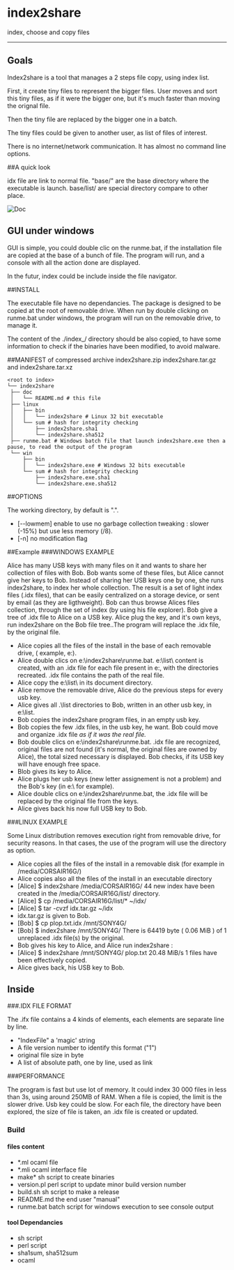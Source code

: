 index2share
=====

index, choose and copy files

-----------

## Goals

Index2share is a tool that manages a 2 steps file copy, using index list.
 
First, it create tiny files to represent the bigger files. User moves and sort 
this tiny files, as if it were the bigger one, but it's much faster than moving the orignal file.

Then the tiny file are replaced by the bigger one in a batch.

The tiny files could be given to another user, as list of files of interest.

There is no internet/network communication. It has almost no command line options.

##A quick look 

idx file are link to normal file. "base/" are the base directory where the executable is launch. base/list/ are special directory compare to other place.

![Doc](https://github.com/nicolasboulay/index2share/raw/master/i2s.jpg
"before and after an index2share run")

## GUI under windows

GUI is simple, you could double clic on the runme.bat, if the
installation file are copied at the base of a bunch of file. The
program will run, and a console with all the action done are
displayed.

In the futur, index could be include inside the file navigator. 

##INSTALL

The executable file have no dependancies. The package is designed to be copied at the root of removable drive. 
When run by double clicking on runme.bat under windows, the program will run on the removable drive, to manage it.

The content of the ./index_/ directory should be also copied, to have some information to check if the binaries 
have been modified, to avoid malware.

##MANIFEST of compressed archive
index2share.zip index2share.tar.gz and index2share.tar.xz

    <root to index> 
    └── index2share
     ├── doc
     │   └── README.md # this file
     ├── linux
     │   ├── bin
     │   │   └── index2share # Linux 32 bit executable
     │   └── sum # hash for integrity checking
     │       ├── index2share.sha1
     │       └── index2share.sha512
     ├── runme.bat # Windows batch file that launch index2share.exe then a pause, to read the output of the program
     └── win
         ├── bin
         │   └── index2share.exe # Windows 32 bits executable
         └── sum # hash for integrity checking
             ├── index2share.exe.sha1
             └── index2share.exe.sha512


##OPTIONS

The working directory, by default is ".".

* [--lowmem] enable to use no garbage collection tweaking : slower (-15%) but use less memory (/8).
* [-n] no modification flag 

##Example
###WINDOWS EXAMPLE

Alice has many USB keys with many files on it and wants to share her collection of files with Bob. Bob wants some of these files, but Alice cannot give her keys to Bob. 
Instead of sharing her USB keys one by one, she runs index2share, to index her whole collection. The result is a set of light index files (.idx files), that can be easily centralized on a storage device, or sent by email (as they are ligthweight). Bob can thus browse Alices files collection, through the set of index (by using his file explorer).
Bob give a tree of .idx file to Alice on a USB key. Alice plug the key, and it's own keys, run index2share on the Bob file tree..The program will replace the .idx file, by the original file.

* Alice copies all the files of the install in the base of each removable drive, ( example, e:\).
* Alice double clics on e:\index2share\runme.bat. 
  e:\list\ content is created, with an .idx file for each file present in e:, with the directories recreated. 
  .idx file contains the path of the real file.
* Alice copy the e:\list\ in its document directory.
* Alice remove the removable drive, Alice do the previous steps for every usb key.
* Alice gives all .\list directories to Bob, written in an other usb key, in e:\list\.
* Bob copies the index2share program files, in an empty usb key.
* Bob copies the few .idx files, in the usb key, he want. Bob could move and organize .idx file _as if it was the real file._
* Bob double clics on  e:\index2share\runme.bat.
  .idx file are recognized, original files are not found (it's normal, the original files are owned by Alice),
  the total sized necessary is displayed. Bob checks, if its USB key will have enough free space.
* Blob gives its key to Alice.
* Alice plugs her usb keys (new letter assignement is not a problem) and the Bob's key (in e:\ for example).
* Alice double clics on e:\index2share\runme.bat, the .idx file will be replaced by the original file from the keys.
* Alice gives back his now full USB key to Bob.

###LINUX EXAMPLE

Some Linux distribution removes execution right from removable drive, for security reasons. In that cases, the use of the program will use the directory as option.

* Alice copies all the files of the install in a removable disk (for example in /media/CORSAIR16G/)
* Alice copies also all the files of the install in an executable directory
* [Alice] $ index2share /media/CORSAIR16G/
  44 new index have been created in the /media/CORSAIR16G/list/ directory.
* [Alice] $ cp /media/CORSAIR16G/list/* ~/idx/
* [Alice] $ tar -cvzf idx.tar.gz ~/idx
* idx.tar.gz is given to Bob.
* [Bob] $ cp plop.txt.idx /mnt/SONY4G/
* [Bob] $ index2share /mnt/SONY4G/
  There is 64419 byte ( 0.06 MiB ) of 1 unreplaced .idx file(s) by the original.
* Bob gives his key to Alice, and Alice run index2share :
* [Alice] $ index2share /mnt/SONY4G/
  plop.txt 20.48 MiB/s
  1 files have been effectively copied.
* Alice gives back, his USB key to Bob.

## Inside

###.IDX FILE FORMAT

The .ifx file contains a 4 kinds of elements, each elements are separate line by line.

* "IndexFile" a 'magic' string
* A file version number to identify this format ("1")
* original file size in byte
* A list of absolute path, one by line, used as link

###PERFORMANCE

The program is fast but use lot of memory. It could index 30 000 files
in less than 3s, using around 250MB of RAM. 
When a file is copied, the limit is the slower drive. Usb key could be
slow. 
For each file, the directory have been explored, the size of file is taken, an .idx 
file is created or updated. 

### Build
#### files content

* *.ml ocaml file
* *.mli ocaml interface file
* make* sh script to create binaries
* version.pl perl script to update minor build version number
* build.sh sh script to make a release
* README.md the end user "manual"
* runme.bat batch script for windows execution to see console output

#### tool Dependancies

* sh script
* perl script
* sha1sum, sha512sum
* ocaml 

